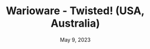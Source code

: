 ---
layout: gba
title: "Warioware - Twisted! (USA, Australia)"
categories:
 - approved
 - gba
 - universal
 - safe
tags:
- warioware
date: May 9, 2023
permalink: /games/warioware-t/play/details
publisher: Nintendo
gid: warioware-t
---